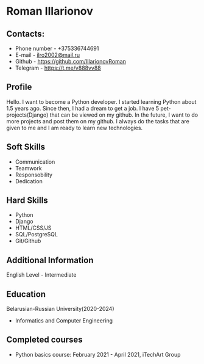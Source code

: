# Roman Illarionov

## Contacts:
- Phone number - +375336744691
- E-mail - ilro2002@mail.ru
- Github - https://github.com/IllarionovRoman
- Telegram - https://t.me/v888vv88

## Profile
Hello. I want to become a Python developer. I started learning Python about 1.5 years ago. Since then, I had a dream to get a job. I have 5 pet-projects(Django) that can be viewed on my github. In the future, I want to do more projects and post them on my github. I always do the tasks that are given to me and I am ready to learn new technologies.

## Soft Skills
- Communication
- Teamwork
- Responsobility
- Dedication

## Hard Skills
- Python
- Django
- HTML/CSS/JS
- SQL/PostgreSQL
- Git/Github

## Additional Information
English Level - Intermediate

## Education
Belarusian-Russian University(2020-2024)
- Informatics and Computer Engineering

## Completed courses
- Python basics course: February 2021 - April 2021, iTechArt Group
